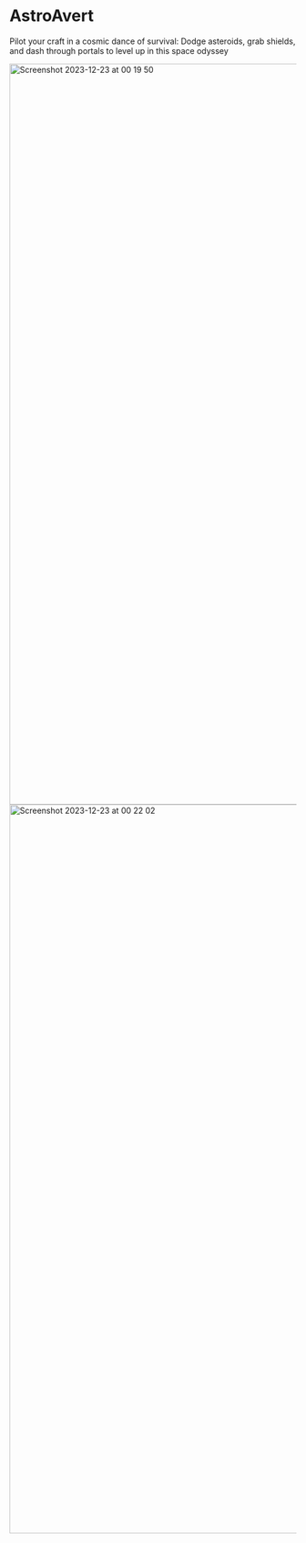 # AstroAvert
Pilot your craft in a cosmic dance of survival: Dodge asteroids, grab shields, and dash through portals to level up in this space odyssey


<img width="1299" alt="Screenshot 2023-12-23 at 00 19 50" src="https://github.com/IrvingLuo/AstroAvert/assets/61041202/62121f22-34f9-47a5-a047-c870d189af31">
<img width="1278" alt="Screenshot 2023-12-23 at 00 22 02" src="https://github.com/IrvingLuo/AstroAvert/assets/61041202/02450666-d5e9-4ac9-b6fa-912fb3f5c1cc">
